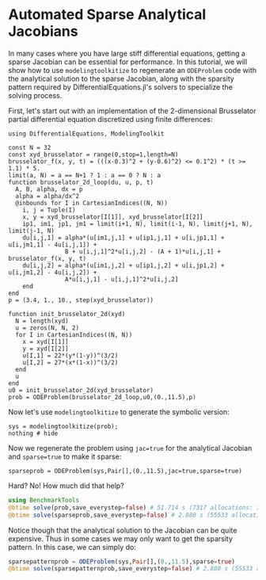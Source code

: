 # Automated Sparse Analytical Jacobians

In many cases where you have large stiff differential equations, getting a
sparse Jacobian can be essential for performance. In this tutorial, we will show
how to use `modelingtoolkitize` to regenerate an `ODEProblem` code with
the analytical solution to the sparse Jacobian, along with the sparsity
pattern required by DifferentialEquations.jl's solvers to specialize the solving
process.

First, let's start out with an implementation of the 2-dimensional Brusselator
partial differential equation discretized using finite differences:

```@example sparsejac
using DifferentialEquations, ModelingToolkit

const N = 32
const xyd_brusselator = range(0,stop=1,length=N)
brusselator_f(x, y, t) = (((x-0.3)^2 + (y-0.6)^2) <= 0.1^2) * (t >= 1.1) * 5.
limit(a, N) = a == N+1 ? 1 : a == 0 ? N : a
function brusselator_2d_loop(du, u, p, t)
  A, B, alpha, dx = p
  alpha = alpha/dx^2
  @inbounds for I in CartesianIndices((N, N))
    i, j = Tuple(I)
    x, y = xyd_brusselator[I[1]], xyd_brusselator[I[2]]
    ip1, im1, jp1, jm1 = limit(i+1, N), limit(i-1, N), limit(j+1, N), limit(j-1, N)
    du[i,j,1] = alpha*(u[im1,j,1] + u[ip1,j,1] + u[i,jp1,1] + u[i,jm1,1] - 4u[i,j,1]) +
                B + u[i,j,1]^2*u[i,j,2] - (A + 1)*u[i,j,1] + brusselator_f(x, y, t)
    du[i,j,2] = alpha*(u[im1,j,2] + u[ip1,j,2] + u[i,jp1,2] + u[i,jm1,2] - 4u[i,j,2]) +
                A*u[i,j,1] - u[i,j,1]^2*u[i,j,2]
    end
end
p = (3.4, 1., 10., step(xyd_brusselator))

function init_brusselator_2d(xyd)
  N = length(xyd)
  u = zeros(N, N, 2)
  for I in CartesianIndices((N, N))
    x = xyd[I[1]]
    y = xyd[I[2]]
    u[I,1] = 22*(y*(1-y))^(3/2)
    u[I,2] = 27*(x*(1-x))^(3/2)
  end
  u
end
u0 = init_brusselator_2d(xyd_brusselator)
prob = ODEProblem(brusselator_2d_loop,u0,(0.,11.5),p)
```

Now let's use `modelingtoolkitize` to generate the symbolic version:

```@example sparsejac
sys = modelingtoolkitize(prob);
nothing # hide
```

Now we regenerate the problem using `jac=true` for the analytical Jacobian
and `sparse=true` to make it sparse:

```@example sparsejac
sparseprob = ODEProblem(sys,Pair[],(0.,11.5),jac=true,sparse=true)
```

Hard? No! How much did that help?

```julia
using BenchmarkTools
@btime solve(prob,save_everystep=false) # 51.714 s (7317 allocations: 70.12 MiB)
@btime solve(sparseprob,save_everystep=false) # 2.880 s (55533 allocations: 885.09 MiB)
```

Notice though that the analytical solution to the Jacobian can be quite expensive.
Thus in some cases we may only want to get the sparsity pattern. In this case,
we can simply do:

```julia
sparsepatternprob = ODEProblem(sys,Pair[],(0.,11.5),sparse=true)
@btime solve(sparsepatternprob,save_everystep=false) # 2.880 s (55533 allocations: 885.09 MiB)
```
